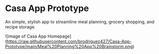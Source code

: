 # Casa App Prototype
An simple, stylish app to streamline meal planning, grocery shopping, and recipe storage.

![image of Casa App Homepage]
(https://raw.githubusercontent.com/brodriguez427/Casa-App-Prototype/main/Meal%20Planning%20App%20Brainstorm.png)

